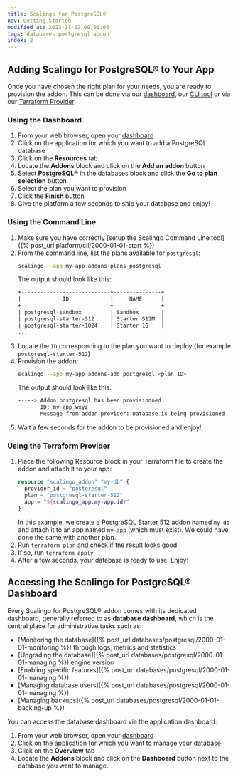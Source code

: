 ```yaml
---
title: Scalingo for PostgreSQL®
nav: Getting Started
modified_at: 2023-11-22 00:00:00
tags: databases postgresql addon
index: 2
---
```


## Adding Scalingo for PostgreSQL® to Your App

Once you have chosen the right plan for your needs, you are ready to provision
the addon. This can be done via our [dashboard](#using-the-dahboard),
our [CLI tool](#using-the-command-line) or via our
[Terraform Provider](#using-the-terraform-provider).

### Using the Dashboard

1. From your web browser, open your [dashboard](https://dashboard.scalingo.com/apps)
2. Click on the application for which you want to add a PostgreSQL database
3. Click on the **Resources** tab
4. Locate the **Addons** block and click on the **Add an addon** button
5. Select **PostgreSQL**® in the databases block and click the **Go to plan
   selection** button
6. Select the plan you want to provision
7. Click the **Finish** button
8. Give the platform a few seconds to ship your database and enjoy!

### Using the Command Line

1. Make sure you have correctly [setup the Scalingo Command Line tool]({% post_url platform/cli/2000-01-01-start %})
2. From the command line, list the plans available for `postgresql`:
   ```bash
   scalingo --app my-app addons-plans postgresql
   ```
   The output should look like this:
   ```bash
   +----------------------------+---------------+
   |             ID             |     NAME      |
   +----------------------------+---------------+
   | postgresql-sandbox         | Sandbox       |
   | postgresql-starter-512     | Starter 512M  |
   | postgresql-starter-1024    | Starter 1G    |
   ...
   ```
3. Locate the `ID` corresponding to the plan you want to deploy (for example 
   `postgresql-starter-512`)
4. Provision the addon:
   ```bash
   scalingo --app my-app addons-add postgresql <plan_ID>
   ```
   The output should look like this:
   ```bash
   -----> Addon postgresql has been provisionned
          ID: my_app_wxyz
          Message from addon provider: Database is being provisioned
   ```
5. Wait a few seconds for the addon to be provisioned and enjoy!

### Using the Terraform Provider

1. Place the following Resource block in your Terraform file to create the
   addon and attach it to your app:
   ```tf
   resource "scalingo_addon" "my-db" {
     provider_id = "postgresql"
     plan = "postgresql-starter-512"
     app = "${scalingo_app.my-app.id}"
   }
   ```
   In this example, we create a PostgreSQL Starter 512 addon named `my-db` and
   attach it to an app named `my-app` (which must exist). We could have done
   the same with another plan.
2. Run `terraform plan` and check if the result looks good
3. If so, run `terraform apply`
4. After a few seconds, your database is ready to use. Enjoy!


## Accessing the Scalingo for PostgreSQL® Dashboard

Every Scalingo for PostgreSQL® addon comes with its dedicated dashboard,
generally referred to as **database dashboard**, which is the central place for
administrative tasks such as:

- [Monitoring the database]({% post_url databases/postgresql/2000-01-01-monitoring %})
  through logs, metrics and statistics
- [Upgrading the database]({% post_url databases/postgresql/2000-01-01-managing %})
  engine version
- [Enabling specific features]({% post_url databases/postgresql/2000-01-01-managing %})
- [Managing database users]({% post_url databases/postgresql/2000-01-01-managing %})
- [Managing backups]({% post_url databases/postgresql/2000-01-01-backing-up %})

You can access the database dashboard via the application dashboard:

1. From your web browser, open your [dashboard](https://dashboard.scalingo.com/apps)
2. Click on the application for which you want to manage your database
3. Click on the **Overview** tab
4. Locate the **Addons** block and click on the **Dashboard** button next to
   the database you want to manage.
